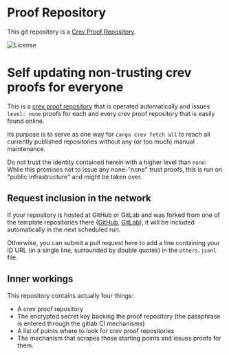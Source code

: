 <!-- markdownlint-disable MD041 -->
[//]: # (auto_md_to_doc_comments segment start A)

<!-- CREV_README_MARKER_V0 - Please don't remove this first line, or `crev` might overwrite this file.  -->

# Proof Repository

This git repository is a [Crev Proof Repository](https://github.com/crev-dev/crev/wiki/Proof-Repository).

 ![License](https://img.shields.io/badge/license-MIT-blue.svg)

<!-- Feel free to customize this file below this line -->

Self updating non-trusting crev proofs for everyone
===================================================

This is a [crev proof repository](https://github.com/crev-dev/crev/wiki/Proof-Repository)
that is operated automatically
and issues `level: none` proofs for each and every crev proof repository that is easily found online.

Its purpose is to serve as one way for `cargo crev fetch all` to reach all currently published repositories
without any (or too much) manual maintenance.

Do not trust the identity contained herein with a higher level than `none`:
While this promises not to issue any none-"none" trust proofs,
this is run on "public infrastructure" and might be taken over.

Request inclusion in the network
--------------------------------

If your repository is hosted at GitHub or GitLab and was forked from one of the template repositories there
([GitHub](https://github.com/crev-dev/crev-proofs/), [GitLab](https://gitlab.com/crev-dev/crev-proofs/)),
it will be included automatically in the next scheduled run.

Otherwise, you can submit a pull request here
to add a line containing your ID URL
(in a single line, surrounded by double quotes)
in the `others.jsonl` file.

Inner workings
--------------

This repository contains actually four things:

* A crev proof repository
* The encrypted secret key backing the proof repository (the passphrase is entered through the gitlab CI mechanisms)
* A list of points where to look for crev proof repositories
* The mechanism that scrapes those starting points and issues proofs for them.

[//]: # (auto_md_to_doc_comments segment end A)
